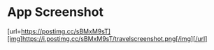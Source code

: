 # App Screenshot

[url=https://postimg.cc/sBMxM9sT][img]https://i.postimg.cc/sBMxM9sT/travelscreenshot.png[/img][/url]

